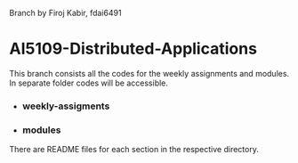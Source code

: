Branch by Firoj Kabir, fdai6491

# AI5109-Distributed-Applications

This branch consists all the codes for the weekly assignments and modules. In separate folder codes will be accessible.

- ### weekly-assigments
- ### modules

There are README files for each section in the respective directory.
